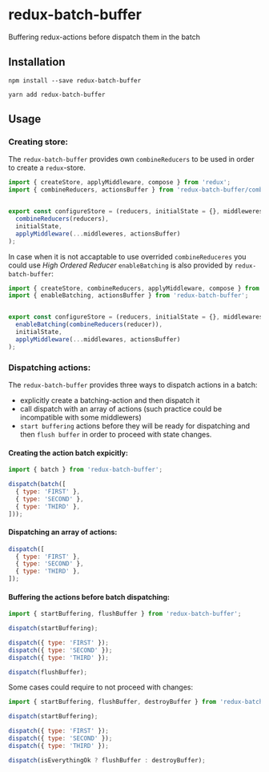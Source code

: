 # redux-batch-buffer

Buffering redux-actions before dispatch them in the batch

## Installation

```shell
npm install --save redux-batch-buffer
```

```shell
yarn add redux-batch-buffer
```

## Usage

### Creating store:

The `redux-batch-buffer` provides own `combineReducers` to be used in order
to create a `redux`-store.

```js
import { createStore, applyMiddleware, compose } from 'redux';
import { combineReducers, actionsBuffer } from 'redux-batch-buffer/combine-reducers';


export const configureStore = (reducers, initialState = {}, middleweres) => createStore(
  combineReducers(reducers),
  initialState,
  applyMiddleware(...middleweres, actionsBuffer)
);
```

In case when it is not accaptable to use overrided `combineReduceres` you could
use *High Ordered Reducer* `enableBatching` is also provided by `redux-batch-buffer`:

```js
import { createStore, combineReducers, applyMiddleware, compose } from 'redux';
import { enableBatching, actionsBuffer } from 'redux-batch-buffer';


export const configureStore = (reducers, initialState = {}, middlewares) => createStore(
  enableBatching(combineReducers(reducer)),
  initialState,
  applyMiddleware(...middlewares, actionsBuffer)
);
```

### Dispatching actions:

The `redux-batch-buffer` provides three ways to dispatch actions in a batch:
 - explicitly create a batching-action and then dispatch it
 - call dispatch with an array of actions (such practice could be incompatible
   with some middlewers)
 - `start buffering` actions before they will be ready for dispatching and then
   `flush buffer` in order to proceed with state changes.


#### Creating the action batch expicitly:

```js
import { batch } from 'redux-batch-buffer';

dispatch(batch([
  { type: 'FIRST' },
  { type: 'SECOND' },
  { type: 'THIRD' },
]));
```

#### Dispatching an array of actions:

```js
dispatch([
  { type: 'FIRST' },
  { type: 'SECOND' },
  { type: 'THIRD' },
]);
```


#### Buffering the actions before batch dispatching:

```js
import { startBuffering, flushBuffer } from 'redux-batch-buffer';

dispatch(startBuffering);

dispatch({ type: 'FIRST' });
dispatch({ type: 'SECOND' });
dispatch({ type: 'THIRD' });

dispatch(flushBuffer);
```

Some cases could require to not proceed with changes:

```js
import { startBuffering, flushBuffer, destroyBuffer } from 'redux-batch-buffer';

dispatch(startBuffering);

dispatch({ type: 'FIRST' });
dispatch({ type: 'SECOND' });
dispatch({ type: 'THIRD' });

dispatch(isEverythingOk ? flushBuffer : destroyBuffer);
```